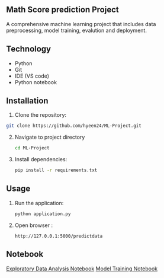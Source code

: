 ## Math Score prediction Project
A comprehensive machine learning project that includes data preprocessing, model training, evalution and deployment.

## Technology
- Python
- Git
- IDE (VS code)
- Python notebook

## Installation
1. Clone the repository:
  ```bash
  git clone https://github.com/hyeen24/ML-Project.git
  ```
2. Navigate to project directory
   ```bash
   cd ML-Project
   ```
3. Install dependencies:
   ```bash
   pip install -r requirements.txt
   ```

## Usage
1. Run the application:
   ```bash
   python application.py
   ```
2. Open browser :
   ```http
   http://127.0.0.1:5000/predictdata
   ```

## Notebook
[Exploratory Data Analysis Notebook](https://github.com/hyeen24/ML-Project/blob/main/notebook/1%20.%20EDA%20STUDENT%20PERFORMANCE%20.ipynb)
[Model Training Notebook](https://github.com/hyeen24/ML-Project/blob/main/notebook/2.%20MODEL%20TRAINING.ipynb)
